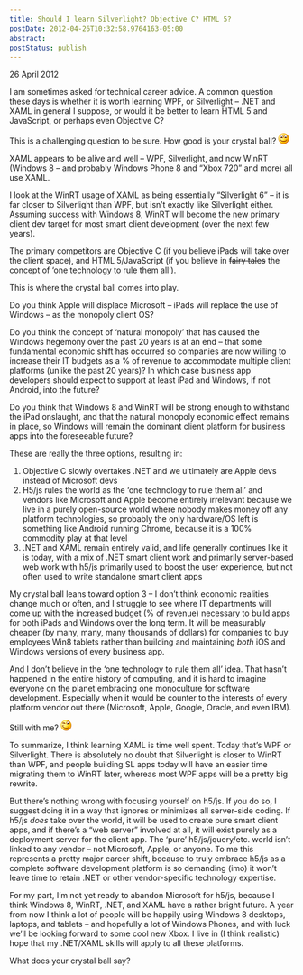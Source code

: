 ```yaml
---
title: Should I learn Silverlight? Objective C? HTML 5?
postDate: 2012-04-26T10:32:58.9764163-05:00
abstract: 
postStatus: publish
---
```

26 April 2012

I am sometimes asked for technical career advice. A common question these days is whether it is worth learning WPF, or Silverlight – .NET and XAML in general I suppose, or would it be better to learn HTML 5 and JavaScript, or perhaps even Objective C?

This is a challenging question to be sure. How good is your crystal ball? ![Smile](binary/Windows-Live-Writer/Should-I-learn-Silverlight-HTML-5_9026/wlEmoticon-smile_2.png)

XAML appears to be alive and well – WPF, Silverlight, and now WinRT (Windows 8 – and probably Windows Phone 8 and “Xbox 720” and more) all use XAML.

I look at the WinRT usage of XAML as being essentially “Silverlight 6” – it is far closer to Silverlight than WPF, but isn’t exactly like Silverlight either. Assuming success with Windows 8, WinRT will become the new primary client dev target for most smart client development (over the next few years).

The primary competitors are Objective C (if you believe iPads will take over the client space), and HTML 5/JavaScript (if you believe in <s>fairy tales</s> the concept of ‘one technology to rule them all’).

This is where the crystal ball comes into play.

Do you think Apple will displace Microsoft – iPads will replace the use of Windows – as the monopoly client OS?

Do you think the concept of ‘natural monopoly’ that has caused the Windows hegemony over the past 20 years is at an end – that some fundamental economic shift has occurred so companies are now willing to increase their IT budgets as a % of revenue to accommodate multiple client platforms (unlike the past 20 years)? In which case business app developers should expect to support at least iPad and Windows, if not Android, into the future?

Do you think that Windows 8 and WinRT will be strong enough to withstand the iPad onslaught, and that the natural monopoly economic effect remains in place, so Windows will remain the dominant client platform for business apps into the foreseeable future?

These are really the three options, resulting in:

1. Objective C slowly overtakes .NET and we ultimately are Apple devs instead of Microsoft devs
2. H5/js rules the world as the ‘one technology to rule them all’ and vendors like Microsoft and Apple become entirely irrelevant because we live in a purely open-source world where nobody makes money off any platform technologies, so probably the only hardware/OS left is something like Android running Chrome, because it is a 100% commodity play at that level
3. .NET and XAML remain entirely valid, and life generally continues like it is today, with a mix of .NET smart client work and primarily server-based web work with h5/js primarily used to boost the user experience, but not often used to write standalone smart client apps


My crystal ball leans toward option 3 – I don’t think economic realities change much or often, and I struggle to see where IT departments will come up with the increased budget (% of revenue) necessary to build apps for both iPads and Windows over the long term. It will be measurably cheaper (by many, many, many thousands of dollars) for companies to buy employees Win8 tablets rather than building and maintaining *both* iOS and Windows versions of every business app.

And I don’t believe in the ‘one technology to rule them all’ idea. That hasn’t happened in the entire history of computing, and it is hard to imagine everyone on the planet embracing one monoculture for software development. Especially when it would be counter to the interests of every platform vendor out there (Microsoft, Apple, Google, Oracle, and even IBM).

Still with me? ![Winking smile](binary/Windows-Live-Writer/Should-I-learn-Silverlight-HTML-5_9026/wlEmoticon-winkingsmile_2.png)

To summarize, I think learning XAML is time well spent. Today that’s WPF or Silverlight. There is absolutely no doubt that Silverlight is closer to WinRT than WPF, and people building SL apps today will have an easier time migrating them to WinRT later, whereas most WPF apps will be a pretty big rewrite.

But there’s nothing wrong with focusing yourself on h5/js. If you do so, I suggest doing it in a way that ignores or minimizes all server-side coding. If h5/js *does* take over the world, it will be used to create pure smart client apps, and if there’s a “web server” involved at all, it will exist purely as a deployment server for the client app. The ‘pure’ h5/js/jquery/etc. world isn’t linked to any vendor – not Microsoft, Apple, or anyone. To me this represents a pretty major career shift, because to truly embrace h5/js as a complete software development platform is so demanding (imo) it won’t leave time to retain .NET or other vendor-specific technology expertise.

For my part, I’m not yet ready to abandon Microsoft for h5/js, because I think Windows 8, WinRT, .NET, and XAML have a rather bright future. A year from now I think a lot of people will be happily using Windows 8 desktops, laptops, and tablets – and hopefully a lot of Windows Phones, and with luck we’ll be looking forward to some cool new Xbox. I live in (I think realistic) hope that my .NET/XAML skills will apply to all these platforms.

What does your crystal ball say?
